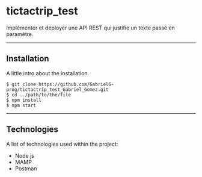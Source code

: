 # tictactrip_test
Implémenter et déployer une API REST qui justifie un texte passé en paramètre.
***
## Installation
A little intro about the installation.
```
$ git clone https://github.com/GabrielG-prog/tictactrip_test_Gabriel_Gomez.git
$ cd ../path/to/the/file
$ npm install
$ npm start
```
***
## Technologies
A list of technologies used within the project:
* Node js
* MAMP
* Postman



